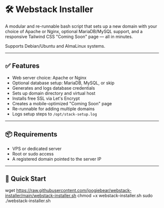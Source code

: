 # 🛠️ Webstack Installer

A modular and re-runnable bash script that sets up a new domain with your choice of Apache or Nginx, optional MariaDB/MySQL support, and a responsive Tailwind CSS "Coming Soon" page — all in minutes.

Supports Debian/Ubuntu and AlmaLinux systems.

---

## ✅ Features

- Web server choice: Apache or Nginx
- Optional database setup: MariaDB, MySQL, or skip
- Generates and logs database credentials
- Sets up domain directory and virtual host
- Installs free SSL via Let's Encrypt
- Creates a mobile-optimized "Coming Soon" page
- Re-runnable for adding multiple domains
- Logs setup steps to `/opt/stack-setup.log`

---

## 📦 Requirements

- VPS or dedicated server
- Root or sudo access
- A registered domain pointed to the server IP

---

## 🚀 Quick Start

wget https://raw.githubusercontent.com/joogiebear/webstack-installer/main/webstack-installer.sh
chmod +x webstack-installer.sh
sudo ./webstack-installer.sh

